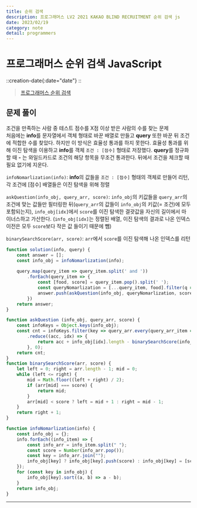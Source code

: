 ```yaml
---
title: 순위 검색
description: 프로그래머스 LV2 2021 KAKAO BLIND RECRUITMENT 순위 검색 js 
date: 2023/02/19
category: note
detail: programmers
---
```


# 프로그래머스 순위 검색 JavaScript
::creation-date{:date="date"}
::

> <a href="https://school.programmers.co.kr/learn/courses/30/lessons/72412" target="_blank" class="font-bold">프로그래머스 순위 검색</a>

## 문제 풀이
조건을 만족하는 사람 중 테스트 점수를 X점 이상 받은 사람의 수를 찾는 문제  
처음에는 **info**를 문자열에서 객체 형태로 바꾼 배열로 만들고 **query** 또한 바꾼 뒤 조건에 적합한 수를 찾았다. 하지만 이 방식은 효율성 통과를 하지 못한다. 효율성 통과를 위해 이진 탐색을 이용하고 **info**를 객체 `조건 : [점수]` 형태로 저장했다.  **query**를 정규화할 때 **-** 는 와일드카드로 조건의 해당 항목을 무조건 통과한다. 뒤에서 조건을 체크할 때 필요 없기에 지운다.

`infoNomarlization(info)`: **info**의 값들을 `조건 : [점수]` 형태의 객체로 만들어 리턴, 각 조건에 \[점수] 배열들은 이진 탐색을 위해 정렬  

`askQuestion(info_obj, query_arr, score)`: `info_obj`의 키값들을 `query_arr`의 조건에 맞는 값들만 필터링한 뒤(`query_arr`의 값들이 `info_obj`의 키값(= 조건)에 모두 포함되는지), 
`info_obj[idx]`에서 `score`를 이진 탐색한 결괏값을 자신의 길이에서 마이너스하고 가산한다. (`info_obj[idx]`는 정렬된 배열, 이진 탐색의 결과로 나온 인덱스 이전은 모두 `score`보다 작은 값 들이기 때문에 뺌)  

`binarySearchScore(arr, score)`: `arr`에서 `score`를 이진 탐색해 나온 인덱스를 리턴

```js [solution.js]
function solution(info, query) {
    const answer = [];
    const info_obj = infoNomarlization(info);
    
    query.map(query_item => query_item.split(' and '))
        .forEach(query_item => {
            const [food, score] = query_item.pop().split(' ');
            const queryNomarlization = [...query_item, food].filter(q => q !== '-');
            answer.push(askQuestion(info_obj, queryNomarlization, score));
        })
    return answer;
}

function askQuestion (info_obj, query_arr, score) {
    const infoKeys = Object.keys(info_obj);
    const cnt = infoKeys.filter(key => query_arr.every(query_arr_item => key.includes(query_arr_item)))
        .reduce((acc, idx) => {
            return acc + info_obj[idx].length - binarySearchScore(info_obj[idx], score);
        }, 0);
    return cnt;
}
function binarySearchScore(arr, score) {
    let left = 0; right = arr.length - 1; mid = 0;
    while (left <= right) {
        mid = Math.floor((left + right) / 2);
        if (arr[mid] === score) {
            return mid;
        }
        arr[mid] < score ? left = mid + 1 : right = mid - 1; 
    }
    return right + 1;
}

function infoNomarlization(info) {
    const info_obj = {};
    info.forEach((info_item) => {
        const info_arr = info_item.split(" ");
        const score = Number(info_arr.pop());
        const key = info_arr.join("");
        info_obj[key] ? info_obj[key].push(score) : info_obj[key] = [score];
    });
    for (const key in info_obj) {
        info_obj[key].sort((a, b) => a - b);
    }
    return info_obj; 
}
```

---